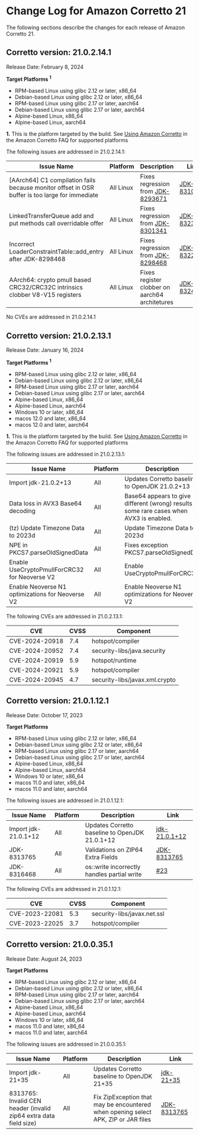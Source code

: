 # Change Log for Amazon Corretto 21

The following sections describe the changes for each release of Amazon Corretto 21.

## Corretto version: 21.0.2.14.1
Release Date: February 8, 2024

**Target Platforms <sup>1</sup>**

+ RPM-based Linux using glibc 2.12 or later, x86_64
+ Debian-based Linux using glibc 2.12 or later, x86_64
+ RPM-based Linux using glibc 2.17 or later, aarch64
+ Debian-based Linux using glibc 2.17 or later, aarch64
+ Alpine-based Linux, x86_64
+ Alpine-based Linux, aarch64

**1.** This is the platform targeted by the build. See [Using Amazon Corretto](https://aws.amazon.com/corretto/faqs/#Using_Amazon_Corretto) in the Amazon Corretto FAQ for supported platforms

The following issues are addressed in 21.0.2.14.1:

| Issue Name           | Platform | Description                                                                             | Link                                                                         |
|----------------------|----------|-----------------------------------------------------------------------------------------|------------------------------------------------------------------------------|
| [AArch64] C1 compilation fails because monitor offset in OSR buffer is too large for immediate | All Linux      | Fixes regression from [JDK-8293671](https://bugs.openjdk.org/browse/JDK-8293671) | [JDK-8310844](https://bugs.openjdk.org/browse/JDK-8310844)  |
| LinkedTransferQueue add and put methods call overridable offer | All Linux      | Fixes regression from [JDK-8301341](https://bugs.openjdk.org/browse/JDK-8301341)        | [JDK-8323659](https://bugs.openjdk.org/browse/JDK-8323659)         |
| Incorrect LoaderConstraintTable::add_entry after JDK-8298468    | All Linux      | Fixes regression from [JDK-8298468](https://bugs.openjdk.org/browse/JDK-8298468)   | [JDK-8322282](https://bugs.openjdk.org/browse/JDK-8322282)                                     |
| AArch64: crypto pmull based CRC32/CRC32C intrinsics clobber V8-V15 registers | All Linux     |Fixes register clobber on aarch64 architetures| [JDK-8324874](https://bugs.openjdk.org/browse/JDK-8324874)                                         |

No CVEs are addressed in 21.0.2.14.1


## Corretto version: 21.0.2.13.1
Release Date: January 16, 2024

**Target Platforms <sup>1</sup>**

+ RPM-based Linux using glibc 2.12 or later, x86_64
+ Debian-based Linux using glibc 2.12 or later, x86_64
+ RPM-based Linux using glibc 2.17 or later, aarch64
+ Debian-based Linux using glibc 2.17 or later, aarch64
+ Alpine-based Linux, x86_64
+ Alpine-based Linux, aarch64
+ Windows 10 or later, x86_64
+ macos 12.0 and later, x86_64
+ macos 12.0 and later, aarch64

**1.** This is the platform targeted by the build. See [Using Amazon Corretto](https://aws.amazon.com/corretto/faqs/#Using_Amazon_Corretto)
in the Amazon Corretto FAQ for supported platforms

The following issues are addressed in 21.0.2.13.1:

| Issue Name           | Platform | Description                                                                             | Link                                                                         |
|----------------------|----------|-----------------------------------------------------------------------------------------|------------------------------------------------------------------------------|
| Import jdk-21.0.2+13 | All      | Updates Corretto baseline to OpenJDK 21.0.2+13                                          | [jdk-21.0.2+13](https://github.com/openjdk/jdk21u/releases/tag/jdk-21.0.2+13)|
| Data loss in AVX3 Base64 decoding | All      | Base64 appears to give different (wrong) results in some rare cases when AVX3 is enabled. | [JDK-8321599](https://bugs.openjdk.org/browse/JDK-8321599)  |
| (tz) Update Timezone Data to 2023d | All      | Update Timezone Data to 2023d        | [JDK-8322725](https://bugs.openjdk.org/browse/JDK-8322725)         |
| NPE in PKCS7.parseOldSignedData    | All      | Fixes exception PKCS7.parseOldSignedDat   | [JDK-8315042](https://bugs.openjdk.org/browse/JDK-8315042)                                     |
|Enable UseCryptoPmullForCRC32 for Neoverse V2| All      |Enable UseCryptoPmullForCRC32| [JDK-8321105](https://bugs.openjdk.org/browse/JDK-8321105)                                         |
|Enable Neoverse N1 optimizations for Neoverse V2| All      |Enable Neoverse N1 optimizations for Neoverse V2| [JDK-8321025](https://bugs.openjdk.org/browse/JDK-8321025)                      |

The following CVEs are addressed in 21.0.2.13.1:

| CVE            | CVSS | Component                      |
|----------------|------|--------------------------------|
| CVE-2024-20918 | 7.4  | hotspot/compiler               |
| CVE-2024-20952 | 7.4  | security-libs/java.security    |
| CVE-2024-20919 | 5.9  | hotspot/runtime                |
| CVE-2024-20921 | 5.9  | hotspot/compiler               |
| CVE-2024-20945 | 4.7  | security-libs/javax.xml.crypto |


## Corretto version: 21.0.1.12.1
Release Date: October 17, 2023

**Target Platforms**

+ RPM-based Linux using glibc 2.12 or later, x86_64
+ Debian-based Linux using glibc 2.12 or later, x86_64
+ RPM-based Linux using glibc 2.17 or later, aarch64
+ Debian-based Linux using glibc 2.17 or later, aarch64
+ Alpine-based Linux, x86_64
+ Alpine-based Linux, aarch64
+ Windows 10 or later, x86_64
+ macos 11.0 and later, x86_64
+ macos 11.0 and later, aarch64


The following issues are addressed in 21.0.1.12.1:

| Issue Name                                                        | Platform | Description                                                                        | Link                                                                   |
|-------------------------------------------------------------------|----------|------------------------------------------------------------------------------------|------------------------------------------------------------------------|
| Import jdk-21.0.1+12                | All    | Updates Corretto baseline to OpenJDK 21.0.1+12   | [jdk-21.0.1+12](https://github.com/openjdk/jdk21u/releases/tag/jdk-21.0.1+12) |
| JDK-8313765                     | All                | Validations on ZIP64 Extra Fields | [JDK-8313765](https://bugs.openjdk.org/browse/JDK-8313765) |
| JDK-8316468 | All | os::write incorrectly handles partial write | [#23](https://github.com/corretto/corretto-21/pull/23)

The following CVEs are addressed in 21.0.1.12.1:

| CVE            | CVSS | Component                   |
|----------------|------|-----------------------------|
| CVE-2023-22081 | 5.3  | security-libs/javax.net.ssl |
| CVE-2023-22025 | 3.7  | hotspot/compiler            |

## Corretto version: 21.0.0.35.1
Release Date: August 24, 2023

**Target Platforms**

+ RPM-based Linux using glibc 2.12 or later, x86_64
+ Debian-based Linux using glibc 2.12 or later, x86_64
+ RPM-based Linux using glibc 2.17 or later, aarch64
+ Debian-based Linux using glibc 2.17 or later, aarch64
+ Alpine-based Linux, x86_64
+ Alpine-based Linux, aarch64
+ Windows 10 or later, x86_64
+ macos 11.0 and later, x86_64
+ macos 11.0 and later, aarch64


The following issues are addressed in 21.0.0.35.1:

| Issue Name                                                        | Platform | Description                                                                        | Link                                                                   |
|-------------------------------------------------------------------|----------|------------------------------------------------------------------------------------|------------------------------------------------------------------------|
| Import jdk-21+35                                                  | All      | Updates Corretto baseline to OpenJDK 21+35                                         | [jdk-21+35](https://github.com/openjdk/jdk21/releases/tag/jdk-21%2B35) |
| 8313765: Invalid CEN header (invalid zip64 extra data field size) | All      | Fix ZipException that may be encountered when opening select APK, ZIP or JAR files | [JDK-8313765](https://bugs.openjdk.org/browse/JDK-8313765)             |
